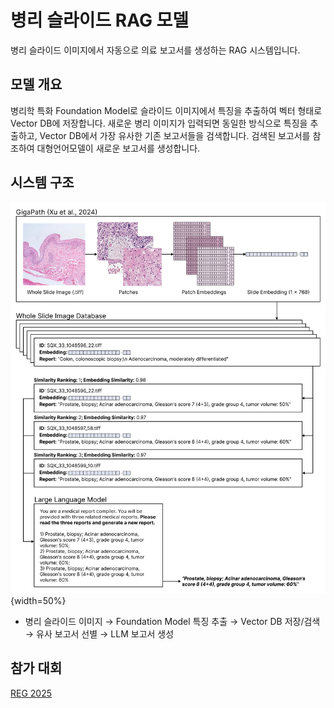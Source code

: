 # 병리 슬라이드 RAG 모델
병리 슬라이드 이미지에서 자동으로 의료 보고서를 생성하는 RAG 시스템입니다.

## 모델 개요
병리학 특화 Foundation Model로 슬라이드 이미지에서 특징을 추출하여 벡터 형태로 Vector DB에 저장합니다. 새로운 병리 이미지가 입력되면 동일한 방식으로 특징을 추출하고, Vector DB에서 가장 유사한 기존 보고서들을 검색합니다. 검색된 보고서를 참조하여 대형언어모델이 새로운 보고서를 생성합니다.

## 시스템 구조
![overview](viz/overview.png){width=50%}
- 병리 슬라이드 이미지 → Foundation Model 특징 추출 → Vector DB 저장/검색 → 유사 보고서 선별 → LLM 보고서 생성

## 참가 대회
[REG 2025](https://reg2025.grand-challenge.org/)
